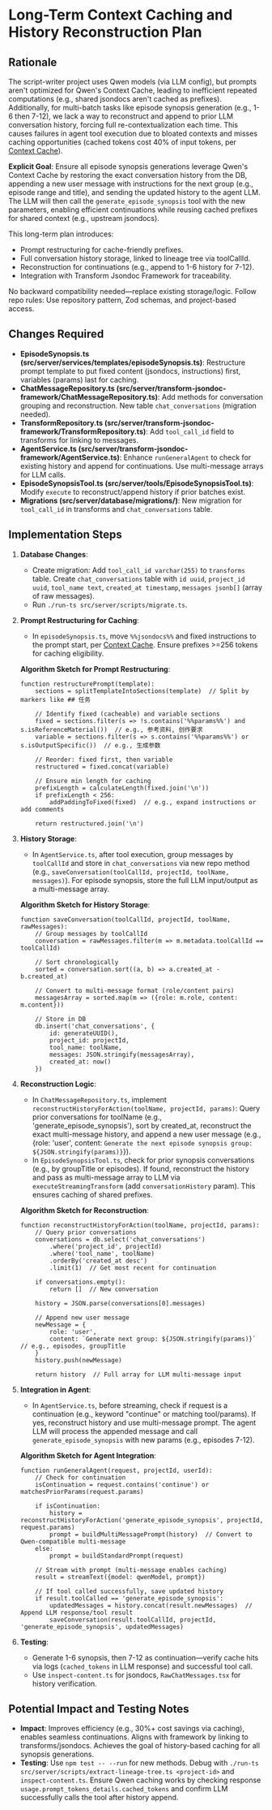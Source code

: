 # Long-Term Context Caching and History Reconstruction Plan

## Rationale

The script-writer project uses Qwen models (via LLM config), but prompts aren't optimized for Qwen's Context Cache, leading to inefficient repeated computations (e.g., shared jsondocs aren't cached as prefixes). Additionally, for multi-batch tasks like episode synopsis generation (e.g., 1-6 then 7-12), we lack a way to reconstruct and append to prior LLM conversation history, forcing full re-contextualization each time. This causes failures in agent tool execution due to bloated contexts and misses caching opportunities (cached tokens cost 40% of input tokens, per [Context Cache](https://help.aliyun.com/zh/model-studio/context-cache)).

**Explicit Goal**: Ensure all episode synopsis generations leverage Qwen's Context Cache by restoring the exact conversation history from the DB, appending a new user message with instructions for the next group (e.g., episode range and title), and sending the updated history to the agent LLM. The LLM will then call the `generate_episode_synopsis` tool with the new parameters, enabling efficient continuations while reusing cached prefixes for shared context (e.g., upstream jsondocs).

This long-term plan introduces:
- Prompt restructuring for cache-friendly prefixes.
- Full conversation history storage, linked to lineage tree via toolCallId.
- Reconstruction for continuations (e.g., append to 1-6 history for 7-12).
- Integration with Transform Jsondoc Framework for traceability.

No backward compatibility needed—replace existing storage/logic. Follow repo rules: Use repository pattern, Zod schemas, and project-based access.

## Changes Required

- **EpisodeSynopsis.ts (src/server/services/templates/episodeSynopsis.ts)**: Restructure prompt template to put fixed content (jsondocs, instructions) first, variables (params) last for caching.
- **ChatMessageRepository.ts (src/server/transform-jsondoc-framework/ChatMessageRepository.ts)**: Add methods for conversation grouping and reconstruction. New table `chat_conversations` (migration needed).
- **TransformRepository.ts (src/server/transform-jsondoc-framework/TransformRepository.ts)**: Add `tool_call_id` field to transforms for linking to messages.
- **AgentService.ts (src/server/transform-jsondoc-framework/AgentService.ts)**: Enhance `runGeneralAgent` to check for existing history and append for continuations. Use multi-message arrays for LLM calls.
- **EpisodeSynopsisTool.ts (src/server/tools/EpisodeSynopsisTool.ts)**: Modify `execute` to reconstruct/append history if prior batches exist.
- **Migrations (src/server/database/migrations/)**: New migration for `tool_call_id` in transforms and `chat_conversations` table.

## Implementation Steps

1. **Database Changes**:
   - Create migration: Add `tool_call_id varchar(255)` to `transforms` table. Create `chat_conversations` table with `id uuid`, `project_id uuid`, `tool_name text`, `created_at timestamp`, `messages jsonb[]` (array of raw messages).
   - Run `./run-ts src/server/scripts/migrate.ts`.

2. **Prompt Restructuring for Caching**:
   - In `episodeSynopsis.ts`, move `%%jsondocs%%` and fixed instructions to the prompt start, per [Context Cache](https://help.aliyun.com/zh/model-studio/context-cache). Ensure prefixes >=256 tokens for caching eligibility.

   **Algorithm Sketch for Prompt Restructuring**:
   ```
   function restructurePrompt(template):
       sections = splitTemplateIntoSections(template)  // Split by markers like ## 任务
       
       // Identify fixed (cacheable) and variable sections
       fixed = sections.filter(s => !s.contains('%%params%%') and s.isReferenceMaterial())  // e.g., 参考资料, 创作要求
       variable = sections.filter(s => s.contains('%%params%%') or s.isOutputSpecific())  // e.g., 生成参数
       
       // Reorder: fixed first, then variable
       restructured = fixed.concat(variable)
       
       // Ensure min length for caching
       prefixLength = calculateLength(fixed.join('\n'))
       if prefixLength < 256:
           addPaddingToFixed(fixed)  // e.g., expand instructions or add comments
       
       return restructured.join('\n')
   ```

3. **History Storage**:
   - In `AgentService.ts`, after tool execution, group messages by `toolCallId` and store in `chat_conversations` via new repo method (e.g., `saveConversation(toolCallId, projectId, toolName, messages)`). For episode synopsis, store the full LLM input/output as a multi-message array.

   **Algorithm Sketch for History Storage**:
   ```
   function saveConversation(toolCallId, projectId, toolName, rawMessages):
       // Group messages by toolCallId
       conversation = rawMessages.filter(m => m.metadata.toolCallId == toolCallId)
       
       // Sort chronologically
       sorted = conversation.sort((a, b) => a.created_at - b.created_at)
       
       // Convert to multi-message format (role/content pairs)
       messagesArray = sorted.map(m => ({role: m.role, content: m.content}))
       
       // Store in DB
       db.insert('chat_conversations', {
           id: generateUUID(),
           project_id: projectId,
           tool_name: toolName,
           messages: JSON.stringify(messagesArray),
           created_at: now()
       })
   ```

4. **Reconstruction Logic**:
   - In `ChatMessageRepository.ts`, implement `reconstructHistoryForAction(toolName, projectId, params)`: Query prior conversations for toolName (e.g., 'generate_episode_synopsis'), sort by created_at, reconstruct the exact multi-message history, and append a new user message (e.g., {role: 'user', content: `Generate the next episode synopsis group: ${JSON.stringify(params)}`}).
   - In `EpisodeSynopsisTool.ts`, check for prior synopsis conversations (e.g., by groupTitle or episodes). If found, reconstruct the history and pass as multi-message array to LLM via `executeStreamingTransform` (add `conversationHistory` param). This ensures caching of shared prefixes.

   **Algorithm Sketch for Reconstruction**:
   ```
   function reconstructHistoryForAction(toolName, projectId, params):
       // Query prior conversations
       conversations = db.select('chat_conversations')
           .where('project_id', projectId)
           .where('tool_name', toolName)
           .orderBy('created_at desc')
           .limit(1)  // Get most recent for continuation
       
       if conversations.empty():
           return []  // New conversation
       
       history = JSON.parse(conversations[0].messages)
       
       // Append new user message
       newMessage = {
           role: 'user',
           content: `Generate next group: ${JSON.stringify(params)}`  // e.g., episodes, groupTitle
       }
       history.push(newMessage)
       
       return history  // Full array for LLM multi-message input
   ```

5. **Integration in Agent**:
   - In `AgentService.ts`, before streaming, check if request is a continuation (e.g., keyword "continue" or matching tool/params). If yes, reconstruct history and use multi-message prompt. The agent LLM will process the appended message and call `generate_episode_synopsis` with new params (e.g., episodes 7-12).

   **Algorithm Sketch for Agent Integration**:
   ```
   function runGeneralAgent(request, projectId, userId):
       // Check for continuation
       isContinuation = request.contains('continue') or matchesPriorParams(request.params)
       
       if isContinuation:
           history = reconstructHistoryForAction('generate_episode_synopsis', projectId, request.params)
           prompt = buildMultiMessagePrompt(history)  // Convert to Qwen-compatible multi-message
       else:
           prompt = buildStandardPrompt(request)
       
       // Stream with prompt (multi-message enables caching)
       result = streamText({model: qwenModel, prompt})
       
       // If tool called successfully, save updated history
       if result.toolCalled == 'generate_episode_synopsis':
           updatedMessages = history.concat(result.newMessages)  // Append LLM response/tool result
           saveConversation(result.toolCallId, projectId, 'generate_episode_synopsis', updatedMessages)
   ```

6. **Testing**:
   - Generate 1-6 synopsis, then 7-12 as continuation—verify cache hits via logs (`cached_tokens` in LLM response) and successful tool call.
   - Use `inspect-content.ts` for jsondocs, `RawChatMessages.tsx` for history verification.

## Potential Impact and Testing Notes
- **Impact**: Improves efficiency (e.g., 30%+ cost savings via caching), enables seamless continuations. Aligns with framework by linking to transforms/jsondocs. Achieves the goal of history-based caching for all synopsis generations.
- **Testing**: Use `npm test -- --run` for new methods. Debug with `./run-ts src/server/scripts/extract-lineage-tree.ts <project-id>` and `inspect-content.ts`. Ensure Qwen caching works by checking response `usage.prompt_tokens_details.cached_tokens` and confirm LLM successfully calls the tool after history append. 